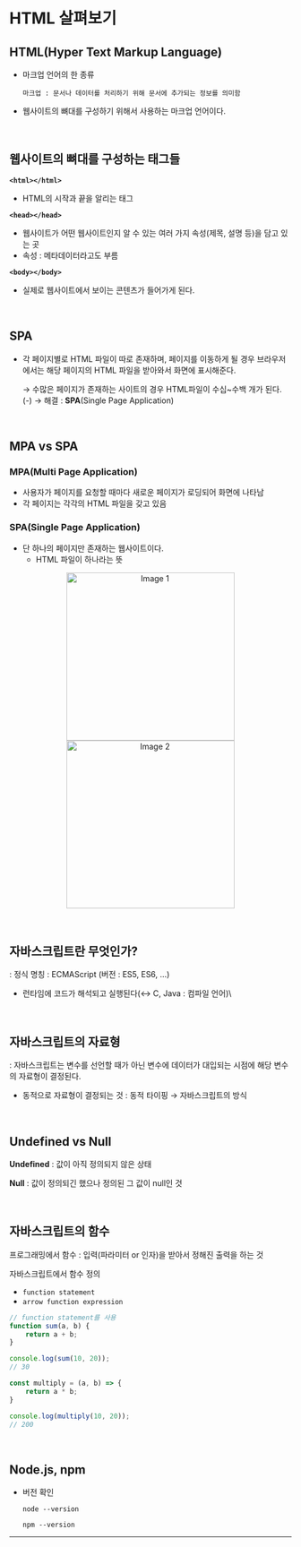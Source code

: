 # HTML 살펴보기

## HTML(Hyper Text Markup Language)

- 마크업 언어의 한 종류
    ```
    마크업 : 문서나 데이터를 처리하기 위해 문서에 추가되는 정보를 의미함
    ```
- 웹사이트의 뼈대를 구성하기 위해서 사용하는 마크업 언어이다.

<br />

## 웹사이트의 뼈대를 구성하는 태그들

**`<html></html>`**

- HTML의 시작과 끝을 알리는 태그

**`<head></head>`**

- 웹사이트가 어떤 웹사이트인지 알 수 있는 여러 가지 속성(제목, 설명 등)을 담고 있는 곳
- 속성 : 메타데이터라고도 부름

**`<body></body>`**

- 실제로 웹사이트에서 보이는 콘텐츠가 들어가게 된다.

<br />

## SPA

- 각 페이지별로 HTML 파일이 따로 존재하며, 페이지를 이동하게 될 경우 브라우저에서는 해당 페이지의 HTML 파일을 받아와서 화면에 표시해준다.
    
    → 수많은 페이지가 존재하는 사이트의 경우 HTML파일이 수십~수백 개가 된다. (-)
    → 해결 : **SPA**(Single Page Application)

<br />

## MPA vs SPA

### MPA(Multi Page Application)

- 사용자가 페이지를 요청할 때마다 새로운 페이지가 로딩되어 화면에 나타남
- 각 페이지는 각각의 HTML 파일을 갖고 있음

### SPA(Single Page Application)

- 단 하나의 페이지만 존재하는 웹사이트이다.
    - HTML 파일이 하나라는 뜻

<p align="center">
  <img src="https://velog.velcdn.com/images/yejine2/post/b03fd089-9b7d-49d8-a408-55c3c543d838/image.png" alt="Image 1" width="300" />
  <img src="https://velog.velcdn.com/images/sang-mini/post/af8a7243-3d72-4126-b6b7-ef655ad6eafe/image.png" alt="Image 2" width="300" />
</p>

<br />


## 자바스크립트란 무엇인가?

: 정식 명칭 : ECMAScript (버전 : ES5, ES6,  …)

- 런타임에 코드가 해석되고 실행된다(↔ C, Java : 컴파일 언어)\

<br />

## 자바스크립트의 자료형

: 자바스크립트는 변수를 선언할 때가 아닌 변수에 데이터가 대입되는 시점에 해당 변수의 자료형이 결정된다.

- 동적으로 자료형이 결정되는 것 : 동적 타이핑 → 자바스크립트의 방식

<br />

## Undefined vs Null

**Undefined** : 값이 아직 정의되지 않은 상태

**Null** : 값이 정의되긴 했으나 정의된 그 값이 null인 것

<br />

## 자바스크립트의 함수

프로그래밍에서 함수 : 입력(파라미터 or 인자)을 받아서 정해진 출력을 하는 것

자바스크립트에서 함수 정의

- `function statement`
- `arrow function expression`

```jsx
// function statement를 사용
function sum(a, b) {
	return a + b;
}

console.log(sum(10, 20));
// 30

const multiply = (a, b) => {
	return a * b;
}

console.log(multiply(10, 20));
// 200

```

<br />


## Node.js, npm

- 버전 확인
    
    ```
    node --version
    ```
    
    ```
    npm --version
    ```
    

---
